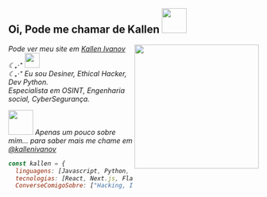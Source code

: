 <h2> Oi, Pode me chamar de Kallen <img src="https://media.tenor.com/iuZh8x_iFkQAAAAi/apple-deathnote.gif" width="50"></h2>
<img align="right" height="250" src="https://media4.giphy.com/media/bqm6WOjuLu480/200w.gif"  />
<p><em>Pode ver meu site em <a href="https://kallenivanov.site">Kallen Ivanov</a> ☾₊‧⁺  <img src="https://64.media.tumblr.com/aa59ba98e0208c2c4a7980360e59f020/a3a26d671076b72b-9b/s540x810/cc0ac15733bf40b86ca656e5f39ffdf5ca94f877.gif" width="30"></br>☾₊‧⁺ Eu sou Desiner, Ethical Hacker, Dev Python. 
<br> Especialista em OSINT, Engenharia social, CyberSegurança. 
  
<img src="https://i.pinimg.com/originals/f3/90/b1/f390b1afe8f0fbdff0bdbe09892d6e9b.gif" width="50">  Apenas um pouco sobre mim... para saber mais me chame em <a href="https://instagram.com/kallenivanov">@kallenivanov</a>

```javascript
const kallen = {
  linguagens: [Javascript, Python, C, HTML, CSS],
  tecnologias: [React, Next.js, Flask, Linux, Adobe Photoshop, GameMaker],
  ConverseComigoSobre: ["Hacking, Investigação Cibernética, UX/UI Design"], }
```


